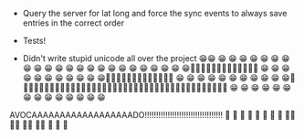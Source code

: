 - Query the server for lat long and force the sync events to always save entries in the correct order
- Tests!

- Didn't write stupid unicode all over the project 😁😁
😁
😁
😁
😁
😁
😁
😁
😁
😁
😁
😁
😁
😁
😁
😁
😁
😁
😁
😁
😁
😁
😁
😁🌴🌴🌴🌴🌴🌴🌴🌴🌴🌴🌴🌴🌴
😁
😁
😁
😁
😁
😁
😁
😁
😁
😁
😁🌴🌴🌴🌴🌴🌴🌴🌴🌴🌴🌴🌴🌴
😁
😁
😁
😁
😁
😁
😁
😁
😁
😁
😁🌴🌴🌴🌴🌴🌴🌴🌴🌴🌴🌴🌴🌴🌴🌴🌴🌴🌴🌴🌴🌴🌴🌴🌴🌴🌴🌴🌴🌴🌴🌴🌴🌴🌴🌴🌴🌴🌴🌴🌴
😁
😁
😁
😁
😁
😁
😁
😁
😁
😁
😁
😁
😁
😁


AVOCAAAAAAAAAAAAAAAAAADO!!!!!!!!!!!!!!!!!!!!!!!!!!!!!!!!!!
🥑
🥑
🥑
🥑
🥑
🥑
🥑
🥑
🥑🥑
🥑🥑
🥑🥑
🥑🥑
🥑
🥑
🥑

